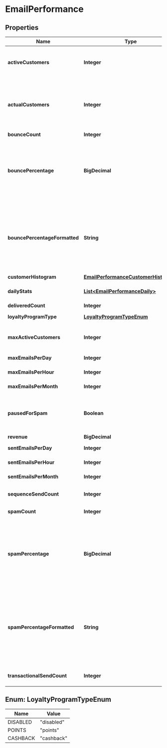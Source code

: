 

# EmailPerformance


## Properties

| Name | Type | Description | Notes |
|------------ | ------------- | ------------- | -------------|
|**activeCustomers** | **Integer** | Active customers.  The value will be -1 if calculation is pending. |  [optional] |
|**actualCustomers** | **Integer** | Actual customers that they have regardless of active state.  The value will be -1 if calculation is pending. |  [optional] |
|**bounceCount** | **Integer** | Bounce count |  [optional] |
|**bouncePercentage** | **BigDecimal** | bounce percentage rate based upon our look back window.  This should be under five percent or the account will be paused for sending. |  [optional] |
|**bouncePercentageFormatted** | **String** | bounce percentage rate (formatted) based upon our look back window.  This should be under five percent or the account will be paused for sending. |  [optional] |
|**customerHistogram** | [**EmailPerformanceCustomerHistogram**](EmailPerformanceCustomerHistogram.md) |  |  [optional] |
|**dailyStats** | [**List&lt;EmailPerformanceDaily&gt;**](EmailPerformanceDaily.md) | Daily statistics used for charting |  [optional] |
|**deliveredCount** | **Integer** | Delivered count |  [optional] |
|**loyaltyProgramType** | [**LoyaltyProgramTypeEnum**](#LoyaltyProgramTypeEnum) | Loyalty Program Type |  [optional] |
|**maxActiveCustomers** | **Integer** | Maximum active customers allowed under their billing plan |  [optional] |
|**maxEmailsPerDay** | **Integer** | Max emails per day |  [optional] |
|**maxEmailsPerHour** | **Integer** | Max emails per hour |  [optional] |
|**maxEmailsPerMonth** | **Integer** | Max emails per month |  [optional] |
|**pausedForSpam** | **Boolean** | True if campaign/flow emails are paused due to spam complaints. |  [optional] |
|**revenue** | **BigDecimal** | Revenue |  [optional] |
|**sentEmailsPerDay** | **Integer** | Sent emails last 24 hours |  [optional] |
|**sentEmailsPerHour** | **Integer** | Sent emails last hour |  [optional] |
|**sentEmailsPerMonth** | **Integer** | Sent emails last 31 days |  [optional] |
|**sequenceSendCount** | **Integer** | Total sequence (campaign/flow) emails sent |  [optional] |
|**spamCount** | **Integer** | Spam complaints |  [optional] |
|**spamPercentage** | **BigDecimal** | Spam percentage rate based upon our look back window.  This should be under one half a percent or the account will be paused for sending. |  [optional] |
|**spamPercentageFormatted** | **String** | Spam percentage rate (formatted) based upon our look back window.  This should be under one half a percent or the account will be paused for sending. |  [optional] |
|**transactionalSendCount** | **Integer** | Total transactions emails sent |  [optional] |



## Enum: LoyaltyProgramTypeEnum

| Name | Value |
|---- | -----|
| DISABLED | &quot;disabled&quot; |
| POINTS | &quot;points&quot; |
| CASHBACK | &quot;cashback&quot; |



